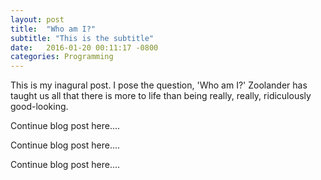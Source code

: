 ```yaml
---
layout: post
title:  "Who am I?"
subtitle: "This is the subtitle"
date:   2016-01-20 00:11:17 -0800
categories: Programming
---
```

This is my inagural post. I pose the question, 'Who am I?' Zoolander has taught us all that there is more to life than being really, really, ridiculously good-looking.

Continue blog post here....

Continue blog post here....

Continue blog post here....


